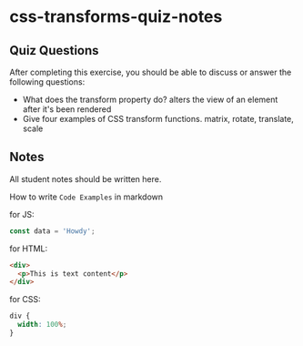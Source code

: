 # css-transforms-quiz-notes

## Quiz Questions

After completing this exercise, you should be able to discuss or answer the following questions:

- What does the transform property do?
  alters the view of an element after it's been rendered
- Give four examples of CSS transform functions.
  matrix, rotate, translate, scale

## Notes

All student notes should be written here.

How to write `Code Examples` in markdown

for JS:

```javascript
const data = 'Howdy';
```

for HTML:

```html
<div>
  <p>This is text content</p>
</div>
```

for CSS:

```css
div {
  width: 100%;
}
```
